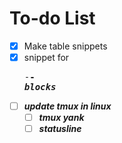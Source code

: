 # To-do List

- [X] Make table snippets
- [X] snippet for <pre>-<b>-<i> blocks
- [ ] update tmux in linux
  - [ ] tmux yank
  - [ ] statusline
